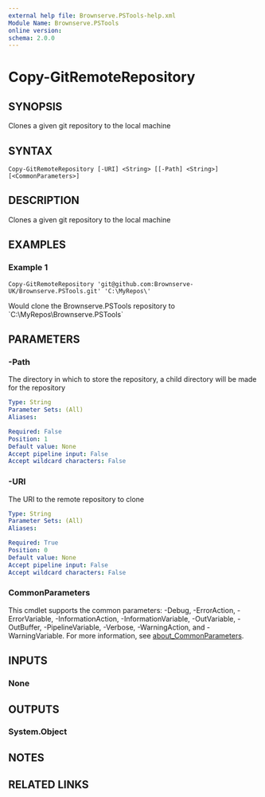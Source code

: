 ```yaml
---
external help file: Brownserve.PSTools-help.xml
Module Name: Brownserve.PSTools
online version:
schema: 2.0.0
---
```


# Copy-GitRemoteRepository

## SYNOPSIS
Clones a given git repository to the local machine

## SYNTAX

```
Copy-GitRemoteRepository [-URI] <String> [[-Path] <String>] [<CommonParameters>]
```

## DESCRIPTION
Clones a given git repository to the local machine

## EXAMPLES

### Example 1
```
Copy-GitRemoteRepository 'git@github.com:Brownserve-UK/Brownserve.PSTools.git' 'C:\MyRepos\'
```

Would clone the Brownserve.PSTools repository to \`C:\MyRepos\Brownserve.PSTools\`

## PARAMETERS

### -Path
The directory in which to store the repository, a child directory will be made for the repository

```yaml
Type: String
Parameter Sets: (All)
Aliases:

Required: False
Position: 1
Default value: None
Accept pipeline input: False
Accept wildcard characters: False
```

### -URI
The URI to the remote repository to clone

```yaml
Type: String
Parameter Sets: (All)
Aliases:

Required: True
Position: 0
Default value: None
Accept pipeline input: False
Accept wildcard characters: False
```

### CommonParameters
This cmdlet supports the common parameters: -Debug, -ErrorAction, -ErrorVariable, -InformationAction, -InformationVariable, -OutVariable, -OutBuffer, -PipelineVariable, -Verbose, -WarningAction, and -WarningVariable. For more information, see [about_CommonParameters](http://go.microsoft.com/fwlink/?LinkID=113216).

## INPUTS

### None
## OUTPUTS

### System.Object
## NOTES

## RELATED LINKS

